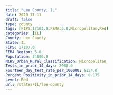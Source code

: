 ```yaml
---
title: "Lee County, IL"
date: 2020-11-11
draft: false
type: county
tags: [FIPS:17103.0,FEMA:5.0,Micropolitan,Red]
categories: [IL]
County: Lee County
State: IL
FIPS: 17103.0
FEMA_Region: 5.0
Population: 34096.0
NCHS_Urban_Rural_Classification: Micropolitan
Tests_in_prior_14_days: 2088.0
Fourteen_day_test_rate_per_100000: 6124.0
Percent_Positivity_in_prior_14_days: 0.175
Level: Red
url: /states/IL/lee-county
---
```



